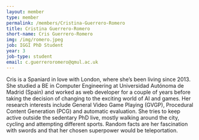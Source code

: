 ```yaml
---
layout: member
type: member
permalink: /members/Cristina-Guerrero-Romero
title: Cristina Guerrero-Romero
short-name: Cris Guerrero-Romero
img: /img/romero.jpeg
job: IGGI PhD Student
year: 3
job-type: student
email: c.guerreroromero@qmul.ac.uk
---
```


Cris is a Spaniard in love with London, where she’s been living since 2013. She studied a BE in Computer Engineering at Universidad Autónoma de Madrid (Spain) and worked as web developer for a couple of years before taking the decision of changing to the exciting world of AI and games. Her research interests include General Video Game Playing (GVGP), Procedural Content Generation (PCG) and automatic evaluation. She tries to keep active outside the sedentary PhD live, mostly walking around the city, cycling and attempting different sports. Random facts are her fascination with swords and that her chosen superpower would be teleportation.

